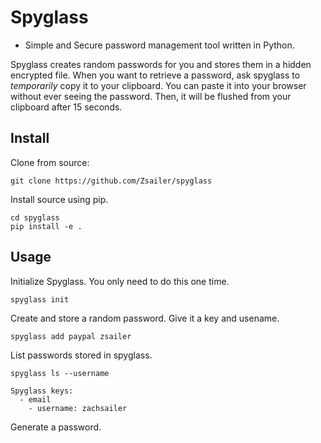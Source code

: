 # Spyglass

* Simple and Secure password management tool written in Python.

Spyglass creates random passwords for you and stores them in a hidden encrypted file. When you want to retrieve a password, ask spyglass to *temporarily* copy it to your clipboard. You can paste it into your browser without ever seeing the password. Then, it will be flushed from your clipboard after 15 seconds. 


## Install

Clone from source:
```
git clone https://github.com/Zsailer/spyglass
```

Install source using pip.
```
cd spyglass
pip install -e . 
```

## Usage

Initialize Spyglass. You only need to do this one time.
```
spyglass init
```

Create and store a random password. Give it a key and usename.
```
spyglass add paypal zsailer
```

List passwords stored in spyglass.
```
spyglass ls --username

Spyglass keys:
  - email
    - username: zachsailer

```

Generate a password.


